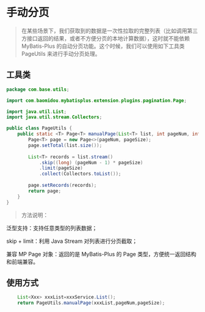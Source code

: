 # 手动分页
> 在某些场景下，我们获取到的数据是一次性拉取的完整列表（比如调用第三方接口返回的结果，或者不方便分页的本地计算数据），这时就不能依赖 MyBatis-Plus 的自动分页功能。这个时候，我们可以使用如下工具类 PageUtils 来进行手动分页处理。
## 工具类
```java
package com.base.utils;

import com.baomidou.mybatisplus.extension.plugins.pagination.Page;

import java.util.List;
import java.util.stream.Collectors;

public class PageUtils {
    public static <T> Page<T> manualPage(List<T> list, int pageNum, int pageSize) {
        Page<T> page = new Page<>(pageNum, pageSize);
        page.setTotal(list.size());
        
        List<T> records = list.stream()
            .skip((long) (pageNum - 1) * pageSize)
            .limit(pageSize)
            .collect(Collectors.toList());
            
        page.setRecords(records);
        return page;
    }
}
```
> 方法说明：

泛型支持：支持任意类型的列表数据；

skip + limit：利用 Java Stream 对列表进行分页截取；

兼容 MP Page 对象：返回的是 MyBatis-Plus 的 Page 类型，方便统一返回结构和前端兼容。

## 使用方式
```java
    List<Xxx> xxxList=xxxService.List();
    return PageUtils.manualPage(xxxList,pageNum,pageSize);
```